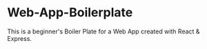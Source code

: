 # Web-App-Boilerplate

This is a beginner's Boiler Plate for a Web App created with React &amp; Express.
